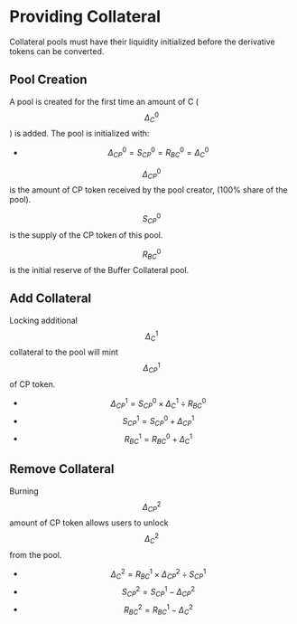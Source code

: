 # Providing Collateral

Collateral pools must have their liquidity initialized before the derivative tokens can be converted.

## **Pool Creation**

A pool is created for the first time an amount of C ($$\Delta^0_C$$) is added. The pool is initialized with:

* $$\Delta^0_{CP} = S^0_{CP} = R^0_{BC} = \Delta^0_C$$

$$\Delta^0_{CP}$$ is the amount of CP token received by the pool creator, (100% share of the pool).

$$S^0_{CP}$$ is the supply of the CP token of this pool.

$$R^0_{BC}$$ is the initial reserve of the Buffer Collateral pool.

## Add Collateral

Locking additional $$\Delta^1_C$$ collateral to the pool will mint $$\Delta^1_{CP}$$ of CP token.

* $$\Delta^1_{CP} = S^0_{CP} \times \Delta^1_C \div R^0_{BC}$$
* $$S^1_{CP} = S^0_{CP} + \Delta^1_{CP}$$
* $$R^1_{BC} = R^0_{BC} + \Delta^1_C$$

## Remove Collateral

Burning $$\Delta^2_{CP}$$ amount of CP token allows users to unlock $$\Delta^2_C$$ from the pool.

* $$\Delta^2_C = R^1_{BC} \times \Delta^2_{CP} \div S^1_{CP}$$
* $$S^2_{CP} = S^1_{CP} - \Delta^2_{CP}$$
* $$R^2_{BC} = R^1_{BC} - \Delta^2_C$$

